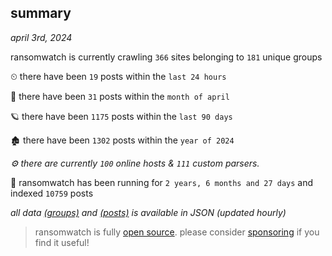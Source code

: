 
## summary
_april 3rd, 2024_

ransomwatch is currently crawling `366` sites belonging to `181` unique groups

⏲ there have been `19` posts within the `last 24 hours`

🦈 there have been `31` posts within the `month of april`

🪐 there have been `1175` posts within the `last 90 days`

🏚 there have been `1302` posts within the `year of 2024`

_⚙️ there are currently `100` online hosts & `111` custom parsers._

🦕 ransomwatch has been running for `2 years, 6 months and 27 days` and indexed `10759` posts

_all data  [(groups)](http://ransomwhat.telemetry.ltd/groups) and [(posts)](http://ransomwhat.telemetry.ltd/posts) is available in JSON (updated hourly)_

> ransomwatch is fully [open source](https://github.com/joshhighet/ransomwatch#ransomwatch--). please consider [sponsoring](https://github.com/sponsors/joshhighet) if you find it useful!
